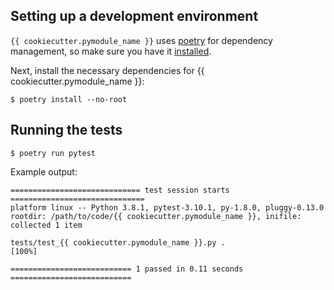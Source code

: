 ## Setting up a development environment

`{{ cookiecutter.pymodule_name }}` uses [poetry](https://python-poetry.org/) for dependency management, so make sure you have it [installed](https://python-poetry.org/docs/#installation).

Next, install the necessary dependencies for {{ cookiecutter.pymodule_name }}:
```
$ poetry install --no-root
```


## Running the tests

```
$ poetry run pytest
```

Example output:
```
============================= test session starts ==============================
platform linux -- Python 3.8.1, pytest-3.10.1, py-1.8.0, pluggy-0.13.0
rootdir: /path/to/code/{{ cookiecutter.pymodule_name }}, inifile:
collected 1 item

tests/test_{{ cookiecutter.pymodule_name }}.py .                                           [100%]

=========================== 1 passed in 0.11 seconds ===========================
```
